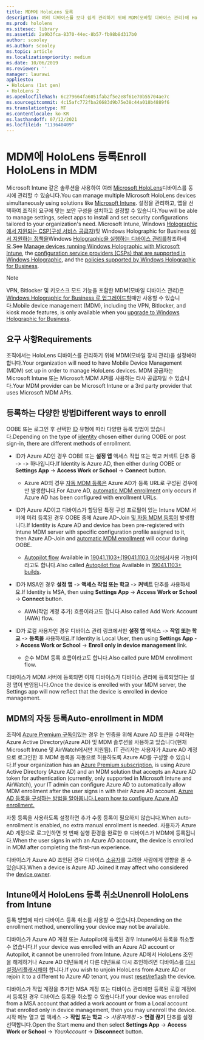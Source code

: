 ```yaml
---
title: MDM에 HoloLens 등록
description: 여러 디바이스를 보다 쉽게 관리하기 위해 MDM(모바일 디바이스 관리)에 HoloLens 등록하는 방법을 알아봅니다.
ms.prod: hololens
ms.sitesec: library
ms.assetid: 2a9b3fca-8370-44ec-8b57-fb98b8d317b0
author: scooley
ms.author: scooley
ms.topic: article
ms.localizationpriority: medium
ms.date: 10/06/2019
ms.reviewer: ''
manager: laurawi
appliesto:
- HoloLens (1st gen)
- HoloLens 2
ms.openlocfilehash: 6c279664fa6051fab2f5e2e8f61e70b55704ae7c
ms.sourcegitcommit: 4c15afc772fba26683d9b75e38c44a018b4889f6
ms.translationtype: MT
ms.contentlocale: ko-KR
ms.lasthandoff: 07/12/2021
ms.locfileid: "113640409"
---
```

# <a name="enroll-hololens-in-mdm"></a><span data-ttu-id="c4af0-103">MDM에 HoloLens 등록</span><span class="sxs-lookup"><span data-stu-id="c4af0-103">Enroll HoloLens in MDM</span></span>

<span data-ttu-id="c4af0-104">Microsoft Intune 같은 솔루션을 사용하여 여러 [Microsoft HoloLens](/intune/windows-holographic-for-business)디바이스를 동시에 관리할 수 있습니다.</span><span class="sxs-lookup"><span data-stu-id="c4af0-104">You can manage multiple Microsoft HoloLens devices simultaneously using solutions like [Microsoft Intune](/intune/windows-holographic-for-business).</span></span> <span data-ttu-id="c4af0-105">설정을 관리하고, 앱을 선택하여 조직의 요구에 맞는 보안 구성을 설치하고 설정할 수 있습니다.</span><span class="sxs-lookup"><span data-stu-id="c4af0-105">You will be able to manage settings, select apps to install and set security configurations tailored to your organization's need.</span></span> <span data-ttu-id="c4af0-106">Microsoft Intune, Windows [Holographic에서 지원되는 CSP(구성 서비스 공급자)](https://msdn.microsoft.com/windows/hardware/commercialize/customize/mdm/configuration-service-provider-reference#hololens)및 Windows Holographic for Business [에서 지원하는 정책을](https://msdn.microsoft.com/windows/hardware/commercialize/customize/mdm/policy-configuration-service-provider#hololenspolicies)Windows [Holographic을 실행하는 디바이스 관리를](/intune/windows-holographic-for-business)참조하세요.</span><span class="sxs-lookup"><span data-stu-id="c4af0-106">See [Manage devices running Windows Holographic with Microsoft Intune](/intune/windows-holographic-for-business), the [configuration service providers (CSPs) that are supported in Windows Holographic](https://msdn.microsoft.com/windows/hardware/commercialize/customize/mdm/configuration-service-provider-reference#hololens), and the [policies supported by Windows Holographic for Business](https://msdn.microsoft.com/windows/hardware/commercialize/customize/mdm/policy-configuration-service-provider#hololenspolicies).</span></span>

> [!NOTE]
> <span data-ttu-id="c4af0-107">VPN, Bitlocker 및 키오스크 모드 기능을 포함한 MDM(모바일 디바이스 관리)은 [Windows Holographic for Business 로 업그레이드할](hololens1-upgrade-enterprise.md)때만 사용할 수 있습니다.</span><span class="sxs-lookup"><span data-stu-id="c4af0-107">Mobile device management (MDM), including the VPN, Bitlocker, and kiosk mode features, is only available when you [upgrade to Windows Holographic for Business](hololens1-upgrade-enterprise.md).</span></span>

## <a name="requirements"></a><span data-ttu-id="c4af0-108">요구 사항</span><span class="sxs-lookup"><span data-stu-id="c4af0-108">Requirements</span></span>

 <span data-ttu-id="c4af0-109">조직에서는 HoloLens 디바이스를 관리하기 위해 MDM(모바일 장치 관리)을 설정해야 합니다.</span><span class="sxs-lookup"><span data-stu-id="c4af0-109">Your organization will need to have Mobile Device Management (MDM) set up in order to manage HoloLens devices.</span></span> <span data-ttu-id="c4af0-110">MDM 공급자는 Microsoft Intune 또는 Microsoft MDM API를 사용하는 타사 공급자일 수 있습니다.</span><span class="sxs-lookup"><span data-stu-id="c4af0-110">Your MDM provider can be Microsoft Intune or a 3rd party provider that uses Microsoft MDM APIs.</span></span>
 
## <a name="different-ways-to-enroll"></a><span data-ttu-id="c4af0-111">등록하는 다양한 방법</span><span class="sxs-lookup"><span data-stu-id="c4af0-111">Different ways to enroll</span></span>

<span data-ttu-id="c4af0-112">OOBE 또는 로그인 후 선택한 [ID](hololens-identity.md) 유형에 따라 다양한 등록 방법이 있습니다.</span><span class="sxs-lookup"><span data-stu-id="c4af0-112">Depending on the type of [identity](hololens-identity.md) chosen either during OOBE or post sign-in, there are different methods of enrollment.</span></span>

- <span data-ttu-id="c4af0-113">ID가 Azure AD인 경우 OOBE 또는 **설정 앱** 액세스 작업 또는 학교 커넥트 단추 중  ->    ->   하나입니다.</span><span class="sxs-lookup"><span data-stu-id="c4af0-113">If Identity is Azure AD, then either during OOBE or **Settings App** -> **Access Work or School** -> **Connect** button.</span></span>
    - <span data-ttu-id="c4af0-114">Azure AD의 경우 [자동 MDM 등록은](hololens-enroll-mdm.md#auto-enrollment-in-mdm) Azure AD가 등록 URL로 구성된 경우에만 발생합니다.</span><span class="sxs-lookup"><span data-stu-id="c4af0-114">For Azure AD, [automatic MDM enrollment](hololens-enroll-mdm.md#auto-enrollment-in-mdm) only occurs if Azure AD has been configured with enrollment URLs.</span></span>
     
- <span data-ttu-id="c4af0-115">ID가 Azure AD이고 디바이스가 할당된 특정 구성 프로필이 있는 Intune MDM 서버에 미리 등록된 경우 OOBE 중에 Azure AD-Join [및 자동 MDM 등록이](hololens-enroll-mdm.md#auto-enrollment-in-mdm) 발생합니다.</span><span class="sxs-lookup"><span data-stu-id="c4af0-115">If Identity is Azure AD and device has been pre-registered with Intune MDM server with specific configuration profile assigned to it, then Azure AD-Join and [automatic MDM enrollment](hololens-enroll-mdm.md#auto-enrollment-in-mdm) will occur during OOBE.</span></span>
    - <span data-ttu-id="c4af0-116">[Autopilot flow](hololens2-autopilot.md) Available in [19041.1103+(19041.1103 이상에서](hololens-release-notes.md#windows-holographic-version-2004)사용 가능)이라고도 합니다.</span><span class="sxs-lookup"><span data-stu-id="c4af0-116">Also called [Autopilot flow](hololens2-autopilot.md) Available in [19041.1103+ builds](hololens-release-notes.md#windows-holographic-version-2004).</span></span>
    

- <span data-ttu-id="c4af0-117">ID가 MSA인 경우 **설정 앱**  ->  **액세스 작업 또는 학교**  ->  **커넥트** 단추를 사용하세요.</span><span class="sxs-lookup"><span data-stu-id="c4af0-117">If Identity is MSA, then using **Settings App** -> **Access Work or School** -> **Connect** button.</span></span>
    - <span data-ttu-id="c4af0-118">AWA(작업 계정 추가) 흐름이라고도 합니다.</span><span class="sxs-lookup"><span data-stu-id="c4af0-118">Also called Add Work Account (AWA) flow.</span></span>
- <span data-ttu-id="c4af0-119">ID가 로컬 사용자인 경우 디바이스 관리 링크에서만 **설정 앱** 액세스  ->  **작업 또는 학교**  ->  **등록을** 사용하세요.</span><span class="sxs-lookup"><span data-stu-id="c4af0-119">If Identity is Local User, then using **Settings App** -> **Access Work or School** -> **Enroll only in device management** link.</span></span>
    - <span data-ttu-id="c4af0-120">순수 MDM 등록 흐름이라고도 합니다.</span><span class="sxs-lookup"><span data-stu-id="c4af0-120">Also called pure MDM enrollment flow.</span></span>

<span data-ttu-id="c4af0-121">디바이스가 MDM 서버에 등록되면 이제 디바이스가 디바이스 관리에 등록되었다는 설정 앱이 반영됩니다.</span><span class="sxs-lookup"><span data-stu-id="c4af0-121">Once the device is enrolled with your MDM server, the Settings app will now reflect that the device is enrolled in device management.</span></span>

## <a name="auto-enrollment-in-mdm"></a><span data-ttu-id="c4af0-122">MDM의 자동 등록</span><span class="sxs-lookup"><span data-stu-id="c4af0-122">Auto-enrollment in MDM</span></span>

<span data-ttu-id="c4af0-123">조직에 [Azure Premium 구독이](https://azure.microsoft.com/overview/)있는 경우 는 인증을 위해 Azure AD 토큰을 수락하는 Azure Active Directory(Azure AD) 및 MDM 솔루션을 사용하고 있습니다(현재 Microsoft Intune 및 AirWatch에서만 지원됨). IT 관리자는 사용자가 Azure AD 계정으로 로그인한 후 MDM 등록을 자동으로 허용하도록 Azure AD를 구성할 수 있습니다.</span><span class="sxs-lookup"><span data-stu-id="c4af0-123">If your organization has an [Azure Premium subscription](https://azure.microsoft.com/overview/), is using Azure Active Directory (Azure AD) and an MDM solution that accepts an Azure AD token for authentication (currently, only supported in Microsoft Intune and AirWatch), your IT admin can configure Azure AD to automatically allow MDM enrollment after the user signs in with their Azure AD account.</span></span> [<span data-ttu-id="c4af0-124">Azure AD 등록을 구성하는 방법을 알아봅니다.</span><span class="sxs-lookup"><span data-stu-id="c4af0-124">Learn how to configure Azure AD enrollment.</span></span>](/mem/intune/enrollment/windows-enroll#enable-windows-10-automatic-enrollment)

<span data-ttu-id="c4af0-125">자동 등록을 사용하도록 설정하면 추가 수동 등록이 필요하지 않습니다.</span><span class="sxs-lookup"><span data-stu-id="c4af0-125">When auto-enrollment is enabled, no extra manual enrollment is needed.</span></span> <span data-ttu-id="c4af0-126">사용자가 Azure AD 계정으로 로그인하면 첫 번째 실행 환경을 완료한 후 디바이스가 MDM에 등록됩니다.</span><span class="sxs-lookup"><span data-stu-id="c4af0-126">When the user signs in with an Azure AD account, the device is enrolled in MDM after completing the first-run experience.</span></span>

<span data-ttu-id="c4af0-127">디바이스가 Azure AD 조인된 경우 디바이스 [소유자](security-adminless-os.md#device-owner)를 고려한 사람에게 영향을 줄 수 있습니다.</span><span class="sxs-lookup"><span data-stu-id="c4af0-127">When a device is Azure AD Joined it may affect who considered the [device owner](security-adminless-os.md#device-owner).</span></span>

## <a name="unenroll-hololens-from-intune"></a><span data-ttu-id="c4af0-128">Intune에서 HoloLens 등록 취소</span><span class="sxs-lookup"><span data-stu-id="c4af0-128">Unenroll HoloLens from Intune</span></span>

<span data-ttu-id="c4af0-129">등록 방법에 따라 디바이스 등록 취소를 사용할 수 없습니다.</span><span class="sxs-lookup"><span data-stu-id="c4af0-129">Depending on the enrollment method, unenrolling your device may not be available.</span></span>

<span data-ttu-id="c4af0-130">디바이스가 Azure AD 계정 또는 Autopilot에 등록된 경우 Intune에서 등록을 취소할 수 없습니다.</span><span class="sxs-lookup"><span data-stu-id="c4af0-130">If your device was enrolled with an Azure AD account or Autopilot, it cannot be unenrolled from Intune.</span></span> <span data-ttu-id="c4af0-131">Azure AD에서 HoloLens 조인을 해제하거나 Azure AD 테넌트에서 다른 테넌트로 다시 조인하려면 디바이스를 [다시 설정/리플래시해야](hololens-recovery.md#reset-the-device) 합니다.</span><span class="sxs-lookup"><span data-stu-id="c4af0-131">If you wish to unjoin HoloLens from Azure AD or rejoin it to a different to Azure AD tenant, you must [reset/reflash](hololens-recovery.md#reset-the-device) the device.</span></span>

<span data-ttu-id="c4af0-132">디바이스가 작업 계정을 추가한 MSA 계정 또는 디바이스 관리에만 등록된 로컬 계정에서 등록된 경우 디바이스 등록을 취소할 수 있습니다.</span><span class="sxs-lookup"><span data-stu-id="c4af0-132">If your device was enrolled from a MSA account that added a work account or from a Local account that enrolled only in device management, then you may unenroll the device.</span></span> <span data-ttu-id="c4af0-133">시작 메뉴 열고 앱 액세스   ->  **작업 또는 학교**  ->  *사용자계정*  ->  **연결 끊기** 단추를 설정 선택합니다.</span><span class="sxs-lookup"><span data-stu-id="c4af0-133">Open the Start menu and then select **Settings App** -> **Access Work or School** -> *YourAccount* -> **Disconnect** button.</span></span>